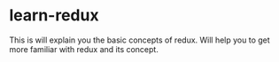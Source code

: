 # learn-redux
This is will explain you the basic concepts of redux. Will help you to get more familiar with redux and its concept.

